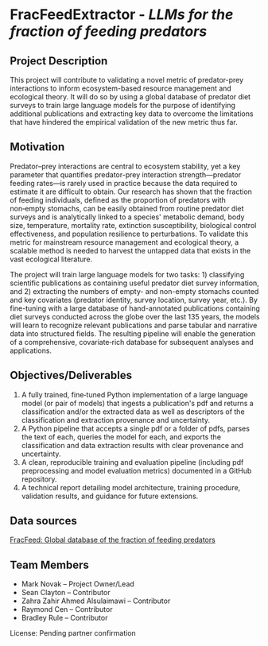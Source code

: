 # FracFeedExtractor - _LLMs for the fraction of feeding predators_

## Project Description
This project will contribute to validating a novel metric of predator-prey interactions to inform ecosystem-based resource management and ecological theory.  It will do so by using a global database of predator diet surveys to train large language models for the purpose of identifying additional publications and extracting key data to overcome the limitations that have hindered the empirical validation of the new metric thus far.


## Motivation
Predator–prey interactions are central to ecosystem stability, yet a key parameter that quantifies predator-prey interaction strength—predator feeding rates—is rarely used in practice because the data required to estimate it are difficult to obtain. Our research has shown that the fraction of feeding individuals, defined as the proportion of predators with non‑empty stomachs, can be easily obtained from routine predator diet surveys and is analytically linked to a species' metabolic demand, body size, temperature, mortality rate, extinction susceptibility, biological control effectiveness, and population resilience to perturbations. To validate this metric for mainstream resource management and ecological theory, a scalable method is needed to harvest the untapped data that exists in the vast ecological literature.  

The project will train large language models for two tasks: 1) classifying scientific publications as containing useful predator diet survey information, and 2) extracting the numbers of empty- and non-empty stomachs counted and key covariates (predator identity, survey location, survey year, etc.).  By fine-tuning with a large database of hand-annotated publications containing diet surveys conducted across the globe over the last 135 years, the models will learn to recognize relevant publications and parse tabular and narrative data into structured fields. The resulting pipeline will enable the generation of a comprehensive, covariate‑rich database for subsequent analyses and applications.


## Objectives/Deliverables
1. A fully trained, fine‑tuned Python implementation of a large language model (or pair of models) that ingests a publication's pdf and returns a classification and/or the extracted data as well as descriptors of the classification and extraction provenance and uncertainty. 
2. A Python pipeline that accepts a single pdf or a folder of pdfs, parses the text of each, queries the model for each, and exports the classification and data extraction results with clear provenance and uncertainty.  
3. A clean, reproducible training and evaluation pipeline (including pdf preprocessing and model evaluation metrics) documented in a GitHub repository. 
4. A technical report detailing model architecture, training procedure, validation results, and guidance for future extensions.  

## Data sources
[FracFeed: Global database of the fraction of feeding predators](https://github.com/marknovak/FracFeed_DB)

## Team Members
- Mark Novak – Project Owner/Lead  
- Sean Clayton – Contributor  
- Zahra Zahir Ahmed Alsulaimawi – Contributor  
- Raymond Cen – Contributor  
- Bradley Rule – Contributor

License: Pending partner confirmation
